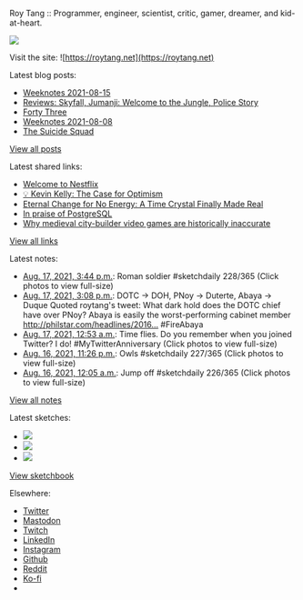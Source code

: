 Roy Tang :: Programmer, engineer, scientist, critic, gamer, dreamer, and kid-at-heart.

![](https://roytang.net/static/img/profile.jpg)

Visit the site: ![https://roytang.net](https://roytang.net)

Latest blog posts:

- [Weeknotes 2021-08-15](https://roytang.net/2021/08/weeknotes-2021-08-15/)
- [Reviews: Skyfall, Jumanji: Welcome to the Jungle, Police Story](https://roytang.net/2021/08/skyfall-jumanji-police-story/)
- [Forty Three](https://roytang.net/2021/08/forty-three/)
- [Weeknotes 2021-08-08](https://roytang.net/2021/08/weeknotes-2021-08-08/)
- [The Suicide Squad](https://roytang.net/2021/08/the-suicide-squad/)

[View all posts](https://roytang.net/blog)

Latest shared links:

- [Welcome to Nestflix](https://roytang.net/2021/08/welcome-to-nestflix/)
- [💡 Kevin Kelly: The Case for Optimism](https://roytang.net/2021/08/kevin-kelly-the-case-for-optimism/)
- [Eternal Change for No Energy: A Time Crystal Finally Made Real](https://roytang.net/2021/08/eternal-change-for-no-energy-a-time-crystal-finally-made-real/)
- [In praise of PostgreSQL](https://roytang.net/2021/08/in-praise-of-postgresql/)
- [Why medieval city-builder video games are historically inaccurate](https://roytang.net/2021/08/why-medieval-city-builder-video-games-are-historically-inaccurate/)

[View all links](https://roytang.net/links)

Latest notes:

- [Aug. 17, 2021, 3:44 p.m.](https://roytang.net/2021/08/1427536918812585987/): Roman soldier #sketchdaily 228/365 (Click photos to view full-size)
- [Aug. 17, 2021, 3:08 p.m.](https://roytang.net/2021/08/1427527694883770368/): DOTC -&gt; DOH, PNoy -&gt; Duterte, Abaya -&gt; Duque Quoted roytang&#x27;s tweet: What dark hold does the DOTC chief have over PNoy? Abaya is easily the worst-performing cabinet member http://philstar.com/headlines/2016… #FireAbaya
- [Aug. 17, 2021, 12:53 a.m.](https://roytang.net/2021/08/1427312576048758784/): Time flies. Do you remember when you joined Twitter? I do! #MyTwitterAnniversary (Click photos to view full-size)
- [Aug. 16, 2021, 11:26 p.m.](https://roytang.net/2021/08/1427290672290095112/): Owls #sketchdaily 227/365 (Click photos to view full-size)
- [Aug. 16, 2021, 12:05 a.m.](https://roytang.net/2021/08/1426938162517970945/): Jump off #sketchdaily 226/365 (Click photos to view full-size)

[View all notes](https://roytang.net/notes)

Latest sketches:


- ![](https://roytang.net/media/cache/cb/7d/cb7dc38e36b35a4fc01333de020d0225.jpg)
- ![](https://roytang.net/media/cache/fe/0f/fe0f6b0d1a87cb11913fb7b0791f9188.jpg)
- ![](https://roytang.net/media/cache/6e/ab/6eabc0a7cf7f6251e8d027b4ae4c69fd.jpg)

[View sketchbook](https://roytang.net/albums/sketchbook)


Elsewhere:

- [Twitter](https://twitter.com/roytang)
- [Mastodon](https://mastodon.technology/@roytang)
- [Twitch](https://twitch.tv/twitchyroy)
- [LinkedIn](https://www.linkedin.com/in/roytang)
- [Instagram](https://instagram.com/roytang0400)
- [Github](https://github.com/roytang)
- [Reddit](https://reddit.com/u/hungryroy)
- [Ko-fi](https://ko-fi.com/roytang)
- [](mailto:hello@roytang.net)